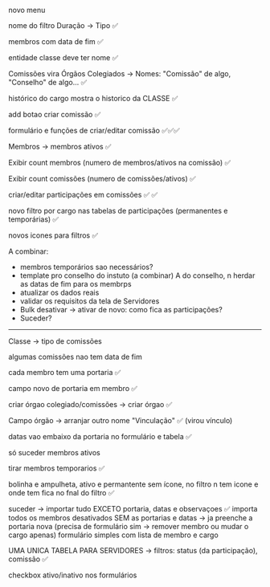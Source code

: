 novo menu

nome do filtro Duração -> Tipo ✅

membros com data de fim ✅

entidade classe deve ter nome ✅

Comissões vira Órgãos Colegiados -> Nomes: "Comissão" de algo, "Conselho" de algo... ✅

histórico do cargo mostra o historico da CLASSE ✅

add botao criar comissão ✅

formulário e funções de criar/editar comissão ✅✅✅

Membros -> membros ativos ✅

Exibir count membros (numero de membros/ativos na comissão) ✅

Exibir count comissões (numero de comissões/ativos) ✅

criar/editar participações em comissões ✅ ✅

novo filtro por cargo nas tabelas de participações (permanentes e temporárias) ✅

novos icones para filtros ✅

A combinar:

- membros temporários sao necessários?
- template pro conselho do instuto (a combinar) A do conselho, n herdar as datas de fim para os membrps
- atualizar os dados reais
- validar os requisitos da tela de Servidores
- Bulk desativar -> ativar de novo: como fica as participações?
- Suceder?

---

Classe -> tipo de comissões

algumas comissões nao tem data de fim

cada membro tem uma portaria ✅

campo novo de portaria em membro ✅

criar órgao colegiado/comissões -> criar órgao ✅

Campo órgão -> arranjar outro nome "Vinculação" ✅ (virou vínculo)

datas vao embaixo da portaria no formulário e tabela ✅

só suceder membros ativos

tirar membros temporarios ✅

bolinha e ampulheta, ativo e permantente sem ícone, no filtro n tem icone e onde tem fica no fnal do filtro ✅

suceder -> importar tudo EXCETO portaria, datas e observaçoes ✅
importa todos os membros desativados SEM as portarias e datas -> ja preenche a portaria nova (precisa de formulário sim -> remover membro ou mudar o cargo apenas) formulário simples com lista de membro e cargo

UMA UNICA TABELA PARA SERVIDORES -> filtros: status (da participação), comissão ✅

checkbox ativo/inativo nos formulários
